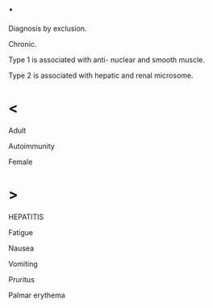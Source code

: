 # .

Diagnosis by exclusion.

Chronic.

Type 1 is associated with anti- nuclear and smooth muscle.

Type 2 is associated with hepatic and renal microsome.

# <

Adult

Autoimmunity

Female

# >

HEPATITIS

Fatigue

Nausea

Vomiting

Pruritus

Palmar erythema
